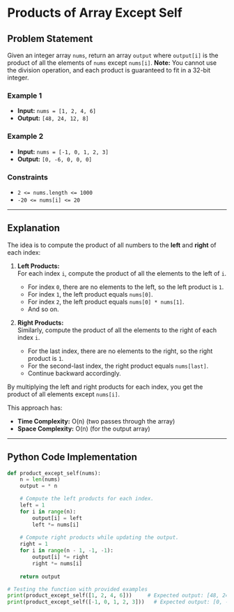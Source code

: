# Products of Array Except Self

## Problem Statement

Given an integer array `nums`, return an array `output` where `output[i]` is the product of all the elements of `nums` except `nums[i]`. **Note:** You cannot use the division operation, and each product is guaranteed to fit in a 32-bit integer.

### Example 1

- **Input:** `nums = [1, 2, 4, 6]`
- **Output:** `[48, 24, 12, 8]`

### Example 2

- **Input:** `nums = [-1, 0, 1, 2, 3]`
- **Output:** `[0, -6, 0, 0, 0]`

### Constraints

- `2 <= nums.length <= 1000`
- `-20 <= nums[i] <= 20`

---

## Explanation

The idea is to compute the product of all numbers to the **left** and **right** of each index:

1. **Left Products:**  
   For each index `i`, compute the product of all the elements to the left of `i`.  
   - For index `0`, there are no elements to the left, so the left product is `1`.
   - For index `1`, the left product equals `nums[0]`.
   - For index `2`, the left product equals `nums[0] * nums[1]`.
   - And so on.

2. **Right Products:**  
   Similarly, compute the product of all the elements to the right of each index `i`.
   - For the last index, there are no elements to the right, so the right product is `1`.
   - For the second-last index, the right product equals `nums[last]`.
   - Continue backward accordingly.

By multiplying the left and right products for each index, you get the product of all elements except `nums[i]`.

This approach has:
- **Time Complexity:** O(n) (two passes through the array)
- **Space Complexity:** O(n) (for the output array)

---

## Python Code Implementation

```python
def product_except_self(nums):
    n = len(nums)
    output = * n

    # Compute the left products for each index.
    left = 1
    for i in range(n):
        output[i] = left
        left *= nums[i]
    
    # Compute right products while updating the output.
    right = 1
    for i in range(n - 1, -1, -1):
        output[i] *= right
        right *= nums[i]
    
    return output

# Testing the function with provided examples
print(product_except_self([1, 2, 4, 6]))     # Expected output: [48, 24, 12, 8]
print(product_except_self([-1, 0, 1, 2, 3]))   # Expected output: [0, -6, 0, 0, 0]
